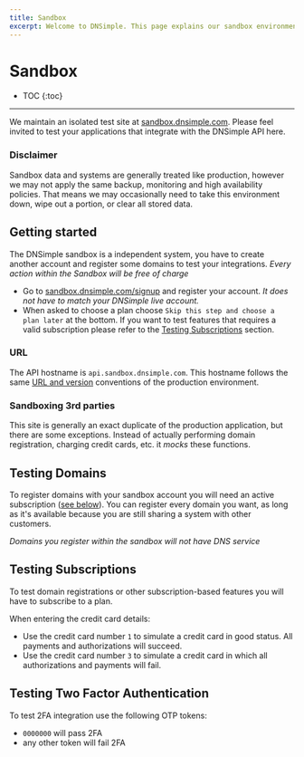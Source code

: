 ```yaml
---
title: Sandbox
excerpt: Welcome to DNSimple. This page explains our sandbox environment. Enjoy low cost hosted DNS services, an easy to use web interface, and REST API.
---
```


# Sandbox

* TOC
{:toc}

---

We maintain an isolated test site at [sandbox.dnsimple.com](https://sandbox.dnsimple.com/). Please feel invited to test your applications that integrate with the DNSimple API here.

### Disclaimer

Sandbox data and systems are generally treated like production, however we may not apply the same backup, monitoring and high availability policies. That means we may occasionally need to take this environment down, wipe out a portion, or clear all stored data.

## Getting started

The DNSimple sandbox is a independent system, you have to create another account and register some domains to test your integrations. *Every action within the Sandbox will be free of charge*

- Go to [sandbox.dnsimple.com/signup](https://sandbox.dnsimple.com/signup) and register your account. _It does not have to match your DNSimple live account._
- When asked to choose a plan choose `Skip this step and choose a plan later` at the bottom. If you want to test features that requires a valid subscription please refer to the [Testing Subscriptions](#testing-subscriptions) section.

### URL

The API hostname is `api.sandbox.dnsimple.com`. This hostname follows the same [URL and version](/overview/#url) conventions of the production environment.

### Sandboxing 3rd parties

This site is generally an exact duplicate of the production application, but there are some exceptions. Instead of actually performing domain registration, charging credit cards, etc. it _mocks_ these functions.


## Testing Domains

To register domains with your sandbox account you will need an active subscription ([see below](#testing-subscriptions)). You can register every domain you want, as long as it's available because you are still sharing a system with other customers.

*Domains you register within the sandbox will not have DNS service*


## Testing Subscriptions

To test domain registrations or other subscription-based features you will have to subscribe to a plan.

When entering the credit card details:

- Use the credit card number `1` to simulate a credit card in good status. All payments and authorizations will succeed.
- Use the credit card number `3` to simulate a credit card in which all authorizations and payments will fail.

## Testing Two Factor Authentication

To test 2FA integration use the following OTP tokens:

- `0000000` will pass 2FA
- any other token will fail 2FA
